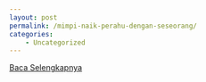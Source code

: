 ```yaml
---
layout: post
permalink: /mimpi-naik-perahu-dengan-seseorang/
categories:
    - Uncategorized
---
```


[Baca Selengkapnya](/10)